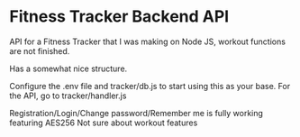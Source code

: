 # Fitness Tracker Backend API
API for a Fitness Tracker that I was making on Node JS, workout functions are not finished.

Has a somewhat nice structure.

Configure the .env file and tracker/db.js to start using this as your base.
For the API, go to tracker/handler.js

Registration/Login/Change password/Remember me is fully working featuring AES256
Not sure about workout features
